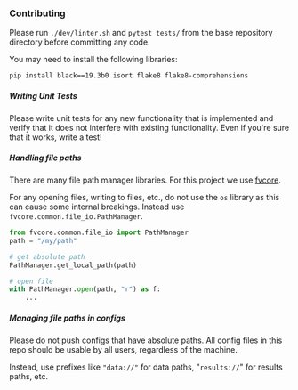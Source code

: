 ### Contributing
Please run `./dev/linter.sh` and `pytest tests/` from the base repository directory before committing any code.

You may need to install the following libraries:
```bash
pip install black==19.3b0 isort flake8 flake8-comprehensions
```

##### Writing Unit Tests
Please write unit tests for any new functionality that is implemented and verify that
it does not interfere with existing functionality. 
Even if you're sure that it works, write a test!

##### Handling file paths
There are many file path manager libraries. For this project we use
[fvcore](https://github.com/facebookresearch/fvcore).

For any opening files, writing to files, etc., do not use the `os` library as this
can cause some internal breakings. Instead use `fvcore.common.file_io.PathManager`.

```python
from fvcore.common.file_io import PathManager
path = "/my/path"

# get absolute path
PathManager.get_local_path(path)

# open file
with PathManager.open(path, "r") as f:
    ...
```

##### Managing file paths in configs
Please do not push configs that have absolute paths.
All config files in this repo should be usable
by all users, regardless of the machine.

Instead, use prefixes like `"data://"` for data paths, "`results://`" for results paths, etc.

